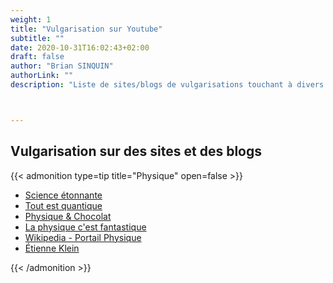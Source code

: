 ```yaml
---
weight: 1
title: "Vulgarisation sur Youtube"
subtitle: ""
date: 2020-10-31T16:02:43+02:00
draft: false
author: "Brian SINQUIN"
authorLink: ""
description: "Liste de sites/blogs de vulgarisations touchant à divers domaines"



---
```



## Vulgarisation sur des sites et des blogs

{{< admonition type=tip title="Physique" open=false >}}

* [Science étonnante](https://scienceetonnante.com/)
* [Tout est quantique](http://toutestquantique.fr/)
* [Physique & Chocolat](http://www.physiquetchocolat.com/)
* [La physique c'est fantastique](phys.free.fr)
* [Wikipedia - Portail Physique](https://fr.wikipedia.org/wiki/Portail:Physique)
* [Étienne Klein](http://etienneklein.fr/)

{{< /admonition >}}
